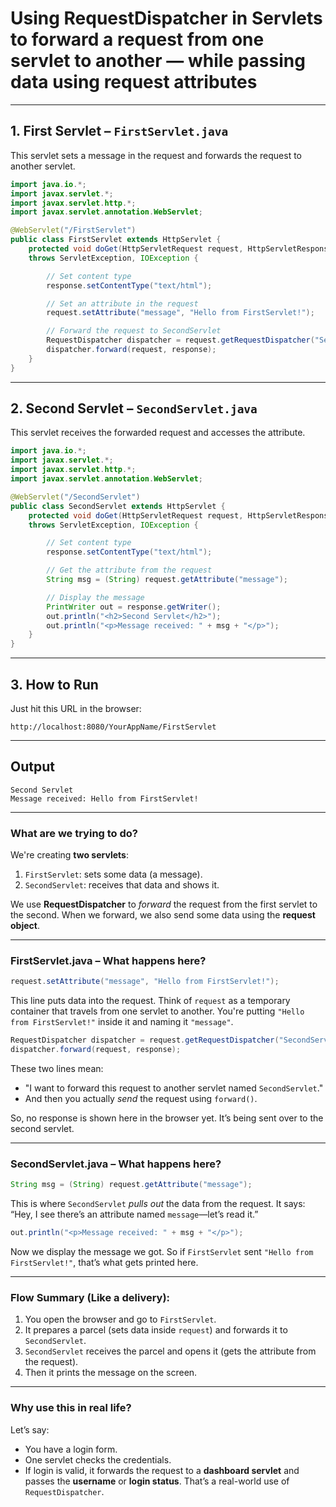  # **Using RequestDispatcher in Servlets to forward a request from one servlet to another — while passing data using request attributes**

---

## 1. **First Servlet – `FirstServlet.java`**

This servlet sets a message in the request and forwards the request to another servlet.

```java
import java.io.*;
import javax.servlet.*;
import javax.servlet.http.*;
import javax.servlet.annotation.WebServlet;

@WebServlet("/FirstServlet")
public class FirstServlet extends HttpServlet {
    protected void doGet(HttpServletRequest request, HttpServletResponse response)
    throws ServletException, IOException {

        // Set content type
        response.setContentType("text/html");

        // Set an attribute in the request
        request.setAttribute("message", "Hello from FirstServlet!");

        // Forward the request to SecondServlet
        RequestDispatcher dispatcher = request.getRequestDispatcher("SecondServlet");
        dispatcher.forward(request, response);
    }
}
```

---

## 2. **Second Servlet – `SecondServlet.java`**

This servlet receives the forwarded request and accesses the attribute.

```java
import java.io.*;
import javax.servlet.*;
import javax.servlet.http.*;
import javax.servlet.annotation.WebServlet;

@WebServlet("/SecondServlet")
public class SecondServlet extends HttpServlet {
    protected void doGet(HttpServletRequest request, HttpServletResponse response)
    throws ServletException, IOException {

        // Set content type
        response.setContentType("text/html");

        // Get the attribute from the request
        String msg = (String) request.getAttribute("message");

        // Display the message
        PrintWriter out = response.getWriter();
        out.println("<h2>Second Servlet</h2>");
        out.println("<p>Message received: " + msg + "</p>");
    }
}
```

---

## 3. **How to Run**

Just hit this URL in the browser:
```
http://localhost:8080/YourAppName/FirstServlet
```

---

## Output

```
Second Servlet
Message received: Hello from FirstServlet!
```

---

### What are we trying to do?

We're creating **two servlets**:

1. `FirstServlet`: sets some data (a message).
2. `SecondServlet`: receives that data and shows it.

We use **RequestDispatcher** to *forward* the request from the first servlet to the second. When we forward, we also send some data using the **request object**.

---

### FirstServlet.java – What happens here?

```java
request.setAttribute("message", "Hello from FirstServlet!");
```
This line puts data into the request. Think of `request` as a temporary container that travels from one servlet to another. You're putting `"Hello from FirstServlet!"` inside it and naming it `"message"`.

```java
RequestDispatcher dispatcher = request.getRequestDispatcher("SecondServlet");
dispatcher.forward(request, response);
```
These two lines mean:
- "I want to forward this request to another servlet named `SecondServlet`."
- And then you actually *send* the request using `forward()`.

So, no response is shown here in the browser yet. It’s being sent over to the second servlet.

---

### SecondServlet.java – What happens here?

```java
String msg = (String) request.getAttribute("message");
```
This is where `SecondServlet` *pulls out* the data from the request. It says: “Hey, I see there’s an attribute named `message`—let’s read it.”

```java
out.println("<p>Message received: " + msg + "</p>");
```
Now we display the message we got. So if `FirstServlet` sent `"Hello from FirstServlet!"`, that’s what gets printed here.

---

### Flow Summary (Like a delivery):

1. You open the browser and go to `FirstServlet`.
2. It prepares a parcel (sets data inside `request`) and forwards it to `SecondServlet`.
3. `SecondServlet` receives the parcel and opens it (gets the attribute from the request).
4. Then it prints the message on the screen.

---

### Why use this in real life?

Let’s say:
- You have a login form.
- One servlet checks the credentials.
- If login is valid, it forwards the request to a **dashboard servlet** and passes the **username** or **login status**.
That’s a real-world use of `RequestDispatcher`.

